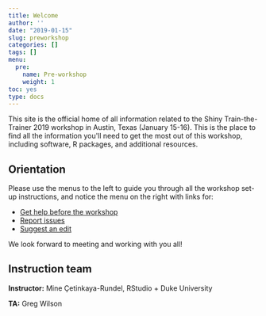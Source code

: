 ```yaml
---
title: Welcome
author: ''
date: "2019-01-15"
slug: preworkshop
categories: []
tags: []
menu:
  pre:
    name: Pre-workshop
    weight: 1
toc: yes
type: docs
---
```


This site is the official home of all information related to the Shiny Train-the-Trainer 2019 workshop in Austin, Texas (January 15-16). This is the place to find all the information you'll need to get the most out of this workshop, including software, R packages, and additional resources. 

## Orientation

Please use the menus to the left to guide you through all the workshop set-up instructions, and notice the menu on the right with links for:
 
<ul class="fa-ul">
    <li><i class="fa-li fas fa-question-circle"></i><a href="https://community.rstudio.com/t/information-for-the-shiny-train-the-trainer-workshop-2019/21116" target="_blank">Get help before the workshop</a></li>
    <li><i class="fa-li fas fa-bug"></i><a href="https://github.com/rstudio-education/teach-shiny/issues" target="_blank">Report issues</a></li>
    <li><i class="fa-li fas fa-edit"></i><a href="INSERT LINK" target="_blank">Suggest an edit</a></li>
</ul>

We look forward to meeting and working with you all!

## Instruction team

**Instructor:** Mine Çetinkaya-Rundel, RStudio + Duke University <a href="https://mine-cr.com" target="_blank"><i class="fas fa-link"></i></a> <a href="https://github.com/mine-cetinkaya-rundel" target="_blank"><i class="fab fa-github"></i></a> <a href="https://twitter.com/minebocek" target="_blank"><i class="fab fa-twitter"></i></a> 

**TA:** Greg Wilson <a href="http://third-bit.com" target="_blank"><i class="fas fa-link"></i></a> <a href="https://github.com/gvwilson" target="_blank"><i class="fab fa-github"></i></a> <a href="https://twitter.com/gvwilson" target="_blank"><i class="fab fa-twitter"></i></a>
